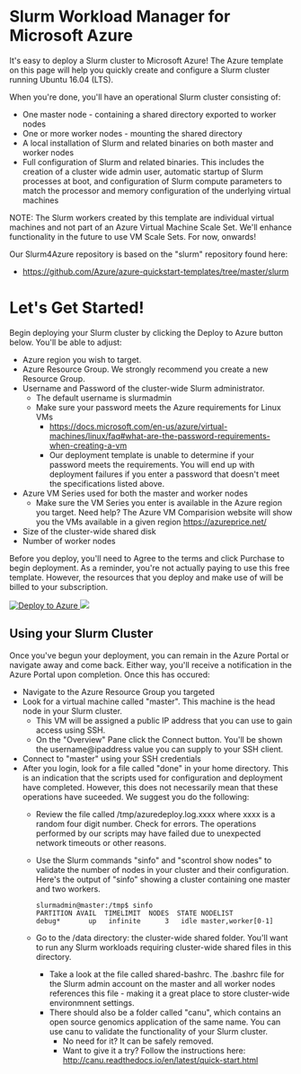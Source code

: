 # Slurm Workload Manager for Microsoft Azure

It's easy to deploy a Slurm cluster to Microsoft Azure!  The Azure template on this page will help you quickly create and configure a Slurm cluster running Ubuntu 16.04 (LTS).  

When you're done, you'll have an operational Slurm cluster consisting of:

* One master node - containing a shared directory exported to worker nodes
* One or more worker nodes - mounting the shared directory 
* A local installation of Slurm and related binaries on both master and worker nodes
* Full configuration of Slurm and related binaries.  This includes the creation of a cluster wide admin user, automatic startup of Slurm processes at boot, and configuration of Slurm compute parameters to match the processor and memory configuration of the underlying virtual machines

NOTE: The Slurm workers created by this template are individual virtual machines and not part of an Azure Virtual Machine Scale Set.  We'll enhance functionality in the future to use VM Scale Sets.  For now, onwards!

Our Slurm4Azure repository is based on the "slurm" repository found here: 
* https://github.com/Azure/azure-quickstart-templates/tree/master/slurm

# Let's Get Started!

Begin deploying your Slurm cluster by clicking the Deploy to Azure button below.  You'll be able to adjust:

* Azure region you wish to target. 
* Azure Resource Group.  We strongly recommend you create a new Resource Group.
* Username and Password of the cluster-wide Slurm administrator. 
  * The default username is slurmadmin
  * Make sure your password meets the Azure requirements for Linux VMs
    * https://docs.microsoft.com/en-us/azure/virtual-machines/linux/faq#what-are-the-password-requirements-when-creating-a-vm
    * Our deployment template is unable to determine if your password meets the requirements.  You will end up with deployment failures if you enter a password that doesn't meet the specifications listed above.  
* Azure VM Series used for both the master and worker nodes
    * Make sure the VM Series you enter is available in the Azure region you target.  Need help? The Azure VM Comparision website will show you the VMs available in a given region  https://azureprice.net/
* Size of the cluster-wide shared disk
* Number of worker nodes

Before you deploy, you'll need to Agree to the terms and click Purchase to begin deployment.  As a reminder, you're not actually paying to use this free template. However, the resources that you deploy and make use of will be billed to your subscription.

<a href="https://portal.azure.com/#create/Microsoft.Template/uri/https%3A%2F%2Fraw.githubusercontent.com%2Ftamhinsf%2FSlurm4Azure%2Fmaster%2Fazuredeploy.json" target="_blank">
   <img alt="Deploy to Azure" src="http://azuredeploy.net/deploybutton.png"/>
</a>
<a href="http://armviz.io/#/?load=https%3A%2F%2Fraw.githubusercontent.com%2Ftamhinsf%2FSlurm4Azure%2Fmaster%2Fazuredeploy.json" target="_blank">
    <img src="http://armviz.io/visualizebutton.png"/>
</a>

## Using your Slurm Cluster

Once you've begun your deployment, you can remain in the Azure Portal or navigate away and come back.  Either way, you'll receive a notification in the Azure Portal upon completion.  Once this has occured:

* Navigate to the Azure Resource Group you targeted
* Look for a virtual machine called "master".   This machine is the head node in your Slurm cluster.  
  * This VM will be assigned a public IP address that you can use to gain access using SSH.  
  * On the "Overview" Pane click the Connect button.  You'll be shown the username@ipaddress value you can supply to your SSH client.  
* Connect to "master" using your SSH credentials
* After you login, look for a file called "done" in your home directory.  This is an indication that the scripts used for configuration and deployment have completed. However, this does not necessarily mean that these operations have suceeded.  We suggest you do the following:
  * Review the file called /tmp/azuredeploy.log.xxxx where xxxx is a random four digit number.  Check for errors.  The operations performed by our  scripts may have failed due to unexpected network timeouts or other reasons.  
  * Use the Slurm commands "sinfo" and "scontrol show nodes" to validate the number of nodes in your cluster and their configuration.  Here's the output of "sinfo" showing a cluster containing one master and two workers.  

        slurmadmin@master:/tmp$ sinfo
        PARTITION AVAIL  TIMELIMIT  NODES  STATE NODELIST
        debug*       up   infinite      3   idle master,worker[0-1]
  
  * Go to the /data directory: the cluster-wide shared folder.  You'll want to run any Slurm workloads requiring cluster-wide shared files in this directory.
    * Take a look at the file called shared-bashrc.  The .bashrc file for the Slurm admin account on the master and all worker nodes references this file - making it a great place to store cluster-wide environmnent settings.  
    * There should also be a folder called "canu", which contains an open source genomics application of the same name.  You can use canu to validate the functionality of your Slurm cluster.  
      * No need for it? It can be safely removed.  
      * Want to give it a try?  Follow the instructions here: http://canu.readthedocs.io/en/latest/quick-start.html




  

